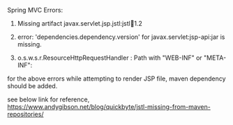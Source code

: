 Spring MVC Errors:

1. Missing artifact javax.servlet.jsp.jstl:jstl:jar:1.2

2. error: 'dependencies.dependency.version' for javax.servlet:jsp-api:jar is missing.
3. o.s.w.s.r.ResourceHttpRequestHandler : Path with "WEB-INF" or "META-INF":

for the above errors while attempting to render JSP file, maven dependency should be added. 

see below link for reference,
https://www.andygibson.net/blog/quickbyte/jstl-missing-from-maven-repositories/
